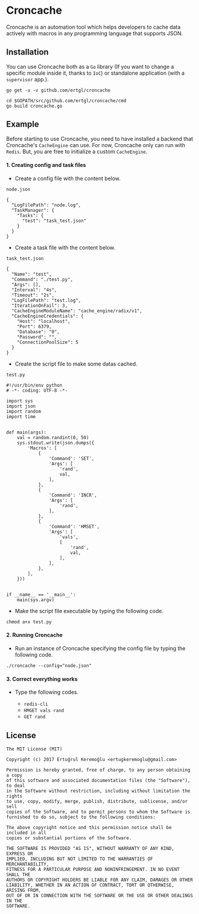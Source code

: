 # Croncache

Croncache is an automation tool which helps developers to cache data actively
with macros in any programming language that supports JSON.


## Installation

You can use Croncache both as a `Go` library (If you want to change a specific module
inside it, thanks to `IoC`) or standalone application (with a `supervisor` app.).

```
go get -u -v github.com/ertgl/croncache
```

```
cd $GOPATH/src/github.com/ertgl/croncache/cmd
go build croncache.go
```



Example
-----------


Before starting to use Croncache, you need to have installed a backend that Croncache's
 `CacheEngine` can use. For now, Croncache only can run with `Redis`. But, you are free to
 initialize a custom `CacheEngine`.


#### 1. Creating config and task files


- Create a config file with the content below.

`node.json`
```
{
  "LogFilePath": "node.log",
  "TaskManager": {
    "Tasks": {
      "test": "task_test.json"
    }
  }
}
```


- Create a task file with the content below.

`task_test.json`
```
{
  "Name": "test",
  "Command": "./test.py",
  "Args": [],
  "Interval": "4s",
  "Timeout": "2s",
  "LogFilePath": "test.log",
  "IterationOnFail": 3,
  "CacheEngineModuleName": "cache_engine/radix/v1",
  "CacheEngineCredentials": {
    "Host": "localhost",
    "Port": 6379,
    "Database": "0",
    "Password": "",
    "ConnectionPoolSize": 5
  }
}
```


- Create the script file to make some datas cached.

`test.py`
```
#!/usr/bin/env python
# -*- coding: UTF-8 -*-

import sys
import json
import random
import time


def main(args):
    val = random.randint(0, 50)
    sys.stdout.write(json.dumps({
        'Macros': [
            {
                'Command': 'SET',
                'Args': [
                    'rand',
                    val,
                ],
            },
            {
                'Command': 'INCR',
                'Args': [
                    'rand',
                ],
            },
            {
                'Command': 'HMSET',
                'Args': [
                    'vals',
                    [
                        'rand',
                        val,
                    ],
                ],
            },
        ],
    }))


if __name__ == '__main__':
    main(sys.argv)
```


- Make the script file executable by typing the following code.

```
chmod a+x test.py
```

#### 2. Running Croncache


- Run an instance of Croncache specifying the config file by typing the following code.

`./croncache --config="node.json"`


#### 3. Correct everything works


- Type the following codes.

    - `redis-cli`
    - `HMGET vals rand`
    - `GET rand`


## License

```
The MIT License (MIT)

Copyright (c) 2017 Ertuğrul Keremoğlu <ertugkeremoglu@gmail.com>

Permission is hereby granted, free of charge, to any person obtaining a copy
of this software and associated documentation files (the "Software"), to deal
in the Software without restriction, including without limitation the rights
to use, copy, modify, merge, publish, distribute, sublicense, and/or sell
copies of the Software, and to permit persons to whom the Software is
furnished to do so, subject to the following conditions:

The above copyright notice and this permission notice shall be included in all
copies or substantial portions of the Software.

THE SOFTWARE IS PROVIDED "AS IS", WITHOUT WARRANTY OF ANY KIND, EXPRESS OR
IMPLIED, INCLUDING BUT NOT LIMITED TO THE WARRANTIES OF MERCHANTABILITY,
FITNESS FOR A PARTICULAR PURPOSE AND NONINFRINGEMENT. IN NO EVENT SHALL THE
AUTHORS OR COPYRIGHT HOLDERS BE LIABLE FOR ANY CLAIM, DAMAGES OR OTHER
LIABILITY, WHETHER IN AN ACTION OF CONTRACT, TORT OR OTHERWISE, ARISING FROM,
OUT OF OR IN CONNECTION WITH THE SOFTWARE OR THE USE OR OTHER DEALINGS IN THE
SOFTWARE.
```